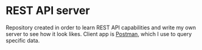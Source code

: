# REST API server

Repository created in order to learn REST API capabilities and write my own server to see how it look likes. Client app is [Postman](https://www.postman.com/), which I use to query specific data.